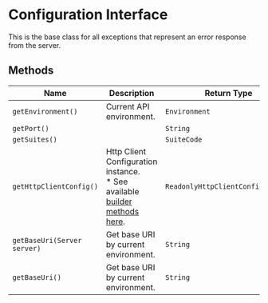 
# Configuration Interface

This is the base class for all exceptions that represent an error response from the server.

## Methods

| Name | Description | Return Type |
|  --- | --- | --- |
| `getEnvironment()` | Current API environment. | `Environment` |
| `getPort()` | <testing> <testing> | `String` |
| `getSuites()` | <testing> <testing> | `SuiteCode` |
| `getHttpClientConfig()` | Http Client Configuration instance.<br>* See available [builder methods here](/doc/http-client-configuration-builder.md). | `ReadonlyHttpClientConfiguration` |
| `getBaseUri(Server server)` | Get base URI by current environment. | `String` |
| `getBaseUri()` | Get base URI by current environment. | `String` |

